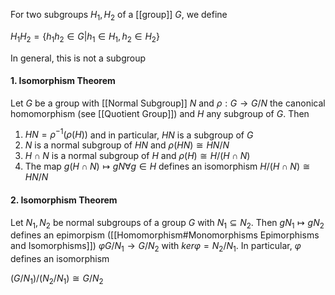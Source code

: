 For two subgroups $H_1, H_2$ of a [[group]] $G$, we define 

$H_1H_2 = \{h_1h_2\in G | h_1\in H_1, h_2\in H_2\}$

In general, this is not a subgroup

#### 1. Isomorphism Theorem

Let $G$ be a group with [[Normal Subgroup]] $N$ and $\rho: G\rightarrow G/N$ the canonical homomorphism (see [[Quotient Group]]) and $H$ any subgroup of $G$. Then 

1. $HN=\rho^{-1}(\rho(H))$ and in particular, $HN$ is a subgroup of $G$
2. $N$ is a normal subgroup of $HN$ and $\rho(HN) \cong  HN/N$
3. $H\cap N$ is a normal subgroup of $H$ and $\rho(H) \cong H/(H\cap N)$
4. The map $g(H\cap N) \mapsto gN \forall g\in H$ defines an isomorphism $H/(H\cap N) \cong HN/N$

#### 2. Isomorphism Theorem

Let $N_1,N_2$ be normal subgroups of a group $G$ with $N_1\subseteq N_2$. Then $gN_1 \mapsto gN_2$ defines an epimorpism ([[Homomorphism#Monomorphisms Epimorphisms and Isomorphisms]]) $\varphi G/N_1 \rightarrow G/N_2$ with $ker\varphi = N_2/N_1$. In particular, $\varphi$ defines an isomorphism

$(G/N_1)/(N_2/N_1) \cong G/N_2$